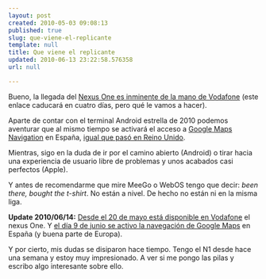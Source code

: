 ```yaml
---
layout: post
created: 2010-05-03 09:08:13
published: true
slug: que-viene-el-replicante
template: null
title: Que viene el replicante
updated: 2010-06-13 23:22:58.576358
url: null

---
```


Bueno, la llegada del [Nexus One es inminente de la mano de Vodafone][n1] (este
enlace caducará en cuatro días, pero qué le vamos a hacer).

Aparte de contar con el terminal Android estrella de 2010 podemos aventurar que
al mismo tiempo se activará el acceso a [Google Maps Navigation][gn] en España,
[igual que pasó en Reino Unido][gnuk].

Mientras, sigo en la duda de ir por el camino abierto (Android) o tirar hacia
una experiencia de usuario libre de problemas y unos acabados casi perfectos
(Apple).

Y antes de recomendarme que mire MeeGo o WebOS tengo que decir: _been there,
bought the t-shirt_. No están a nivel. De hecho no están ni en la misma liga.

[n1]: http://www.tiendaempresasvodafone.com/empresas/proximos-lanzamientos.asp
[gn]: http://www.google.com/mobile/navigation/
[gnuk]: http://googlemobile.blogspot.com/2010/04/explore-uk-and-ireland-with-google-maps.html


**Update 2010/06/14:** [Desde el 20 de mayo está disponible en Vodafone][n1d] el
  nexus One. Y [el día 9 de junio se activo la navegación de Google Maps][nav]
  en España (y buena parte de Europa).

[n1d]: http://www.unandroideenvodafone.com/2010/05/%C2%A1nexus-one-ve-la-luz/
[nav]: http://www.unandroideenvodafone.com/2010/06/google-maps-navigation-activo-en-espana/

Y por cierto, mis dudas se disiparon hace tiempo. Tengo el N1 desde hace una
semana y estoy muy impresionado. A ver si me pongo las pilas y escribo algo
interesante sobre ello.
